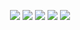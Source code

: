 


<p align="center">
    <a href="https://www.linkedin.com/in/abdulrahman-khaled-1a0595241/" alt="LinkedIn">
        <img src="https://img.shields.io/badge/-LinkedIn-blue?style=flat-square&logo=LinkedIn" /></a>
    <a href="https://www.kaggle.com/abdulrahmankhaled1" alt="Kaggle">
        <img src="https://img.shields.io/badge/-Kaggle-3a424f?flat-square&logo=Kaggle" /></a>
    <a href="https://github.com/Abdulrahmankhaled11" alt="GitHub">
        <img src="https://img.shields.io/badge/-GitHub-38365A?style=flat-square&logo=GitHub&logoColor=white" /></a>
    <a href="https://instagram.com/abdulrahmankhaledd_?igshid=MzMyNGUyNmU2YQ==" alt="Instagram">
        <img src="https://img.shields.io/badge/-Instagram-9C1150?style=flat-square&logo=instagram&logoColor=white" /></a>
   <a href="bodyelazar22@gmail.com?igshid=MzMyNGUyNmU2YQ==" alt="Gmail">
        <img src="https://img.shields.io/badge/-Gmail-D33E3E?style=flat-square&logo=Gmail&logoColor=white" /></a> 
</p>
